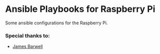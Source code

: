 # Ansible Playbooks for Raspberry Pi

Some ansible configurations for the Raspberry Pi.

### Special thanks to:
- [James Barwell](https://github.com/JamesBarwell)
